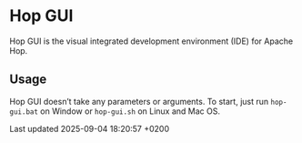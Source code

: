 <div id="header">

# Hop GUI

</div>

<div id="content">

<div id="preamble">

<div class="sectionbody">

<div class="paragraph">

Hop GUI is the visual integrated development environment (IDE) for Apache Hop.

</div>

</div>

</div>

<div class="sect1">

## Usage

<div class="sectionbody">

<div class="paragraph">

Hop GUI doesn’t take any parameters or arguments. To start, just run `hop-gui.bat` on Window or `hop-gui.sh` on Linux and Mac OS.

</div>

</div>

</div>

</div>

<div id="footer">

<div id="footer-text">

Last updated 2025-09-04 18:20:57 +0200

</div>

</div>
